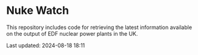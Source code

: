 # Nuke Watch

This repository includes code for retrieving the latest information available on the output of EDF nuclear power plants in the UK.

Last updated: 2024-08-18 18:11